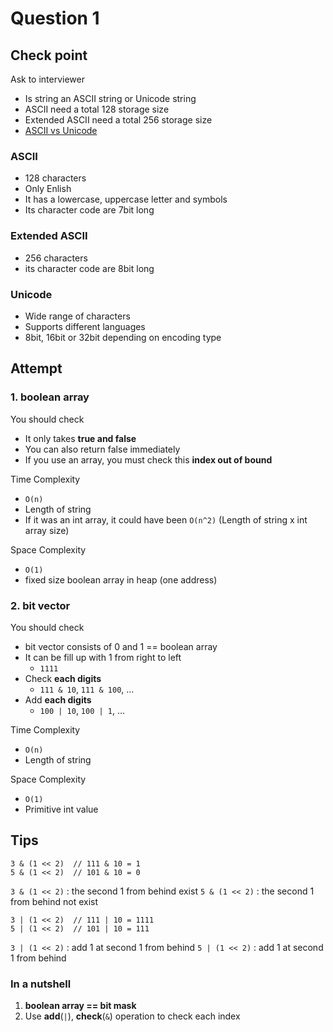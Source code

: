 # Question 1

## Check point

Ask to interviewer
- Is string an ASCII string or Unicode string
- ASCII need a total 128 storage size
- Extended ASCII need a total 256 storage size
- [ASCII vs Unicode](https://whatisthenext.tistory.com/103)

### ASCII
- 128 characters
- Only Enlish
- It has a lowercase, uppercase letter and symbols
- Its character code are 7bit long

### Extended ASCII
- 256 characters
- its character code are 8bit long

### Unicode
- Wide range of characters
- Supports different languages
- 8bit, 16bit or 32bit depending on encoding type

## Attempt

### 1. boolean array

You should check
- It only takes **true and false**
- You can also return false immediately
- If you use an array, you must check this **index out of bound**

Time Complexity
- `O(n)`
- Length of string
- If it was an int array, it could have been `O(n^2)` (Length of string x int array size) 
  
Space Complexity
- `O(1)`
- fixed size boolean array in heap (one address)

### 2. bit vector

You should check
- bit vector consists of 0 and 1 == boolean array
- It can be fill up with 1 from right to left
  - `1111`
- Check **each digits**
  - `111 & 10`, `111 & 100`, ...
- Add **each digits**
  -  `100 | 10`, `100 | 1`, ...

Time Complexity
- `O(n)`
- Length of string

Space Complexity
- `O(1)`
- Primitive int value

## Tips
```
3 & (1 << 2)  // 111 & 10 = 1 
5 & (1 << 2)  // 101 & 10 = 0 
```
`3 & (1 << 2)` : the second 1 from behind exist
`5 & (1 << 2)` : the second 1 from behind not exist

```
3 | (1 << 2)  // 111 | 10 = 1111 
5 | (1 << 2)  // 101 | 10 = 111
```
`3 | (1 << 2)` : add 1 at second 1 from behind
`5 | (1 << 2)` : add 1 at second 1 from behind

### In a nutshell
1. **boolean array == bit mask**
2. Use **add**(`|`), **check**(`&`) operation to check each index
